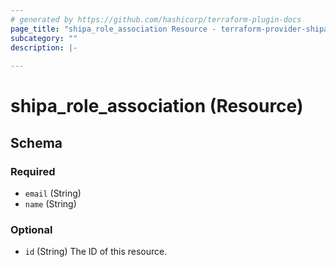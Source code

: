 ```yaml
---
# generated by https://github.com/hashicorp/terraform-plugin-docs
page_title: "shipa_role_association Resource - terraform-provider-shipa"
subcategory: ""
description: |-
  
---
```


# shipa_role_association (Resource)





<!-- schema generated by tfplugindocs -->
## Schema

### Required

- `email` (String)
- `name` (String)

### Optional

- `id` (String) The ID of this resource.


